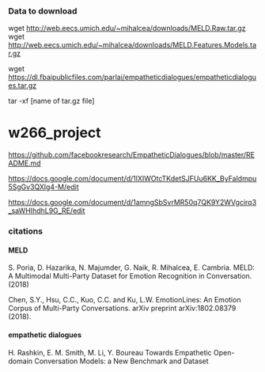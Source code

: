 ### Data to download
wget http://web.eecs.umich.edu/~mihalcea/downloads/MELD.Raw.tar.gz
wget http://web.eecs.umich.edu/~mihalcea/downloads/MELD.Features.Models.tar.gz


wget https://dl.fbaipublicfiles.com/parlai/empatheticdialogues/empatheticdialogues.tar.gz



tar -xf [name of tar.gz file]
   

# w266_project
https://github.com/facebookresearch/EmpatheticDialogues/blob/master/README.md

https://docs.google.com/document/d/1lXIWOtcTKdetSJFUu6KK_ByFaldmpu5SgGv3QXlg4-M/edit

https://docs.google.com/document/d/1amngSbSvrMR50q7QK9Y2WVgcirq3_saWHIhdhL9G_RE/edit


### citations
#### MELD
S. Poria, D. Hazarika, N. Majumder, G. Naik, R. Mihalcea,
E. Cambria. MELD: A Multimodal Multi-Party Dataset
for Emotion Recognition in Conversation. (2018)
        
Chen, S.Y., Hsu, C.C., Kuo, C.C. and Ku, L.W.
EmotionLines: An Emotion Corpus of Multi-Party
Conversations. arXiv preprint arXiv:1802.08379 (2018).

#### empathetic dialogues
H. Rashkin, E. M. Smith, M. Li, Y. Boureau Towards Empathetic Open-domain Conversation Models: a New Benchmark and Dataset